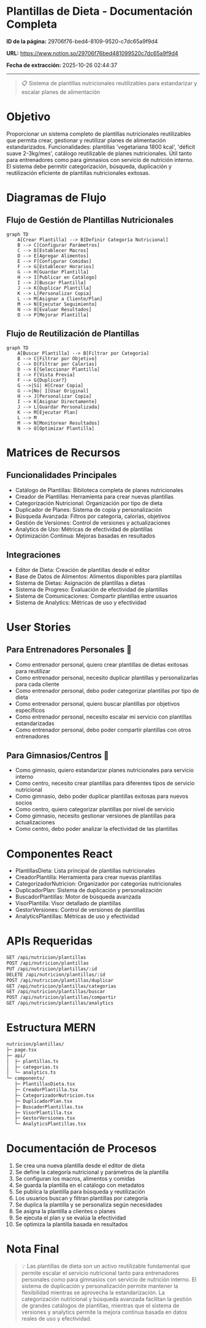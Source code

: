 # Plantillas de Dieta - Documentación Completa

**ID de la página:** 29706f76-bed4-8109-9520-c7dc65a9f9d4

**URL:** https://www.notion.so/29706f76bed481099520c7dc65a9f9d4

**Fecha de extracción:** 2025-10-26 02:44:37

---

> 📋 Sistema de plantillas nutricionales reutilizables para estandarizar y escalar planes de alimentación

# Objetivo

Proporcionar un sistema completo de plantillas nutricionales reutilizables que permita crear, gestionar y reutilizar planes de alimentación estandarizados. Funcionalidades: plantillas 'vegetariana 1800 kcal', 'déficit suave 2-3kg/mes', catálogo reutilizable de planes nutricionales. Útil tanto para entrenadores como para gimnasios con servicio de nutrición interno. El sistema debe permitir categorización, búsqueda, duplicación y reutilización eficiente de plantillas nutricionales exitosas.

# Diagramas de Flujo

## Flujo de Gestión de Plantillas Nutricionales

```mermaid
graph TD
    A[Crear Plantilla] --> B[Definir Categoría Nutricional]
    B --> C[Configurar Parámetros]
    C --> D[Establecer Macros]
    D --> E[Agregar Alimentos]
    E --> F[Configurar Comidas]
    F --> G[Establecer Horarios]
    G --> H[Guardar Plantilla]
    H --> I[Publicar en Catálogo]
    I --> J[Buscar Plantilla]
    J --> K[Duplicar Plantilla]
    K --> L[Personalizar Copia]
    L --> M[Asignar a Cliente/Plan]
    M --> N[Ejecutar Seguimiento]
    N --> O[Evaluar Resultados]
    O --> P[Mejorar Plantilla]
```

## Flujo de Reutilización de Plantillas

```mermaid
graph TD
    A[Buscar Plantilla] --> B[Filtrar por Categoría]
    B --> C[Filtrar por Objetivo]
    C --> D[Filtrar por Calorías]
    D --> E[Seleccionar Plantilla]
    E --> F[Vista Previa]
    F --> G{Duplicar?}
    G -->|Sí| H[Crear Copia]
    G -->|No| I[Usar Original]
    H --> J[Personalizar Copia]
    I --> K[Asignar Directamente]
    J --> L[Guardar Personalizada]
    K --> M[Ejecutar Plan]
    L --> M
    M --> N[Monitorear Resultados]
    N --> O[Optimizar Plantilla]
```

# Matrices de Recursos

## Funcionalidades Principales

- Catálogo de Plantillas: Biblioteca completa de planes nutricionales
- Creador de Plantillas: Herramienta para crear nuevas plantillas
- Categorización Nutricional: Organización por tipo de dieta
- Duplicador de Planes: Sistema de copia y personalización
- Búsqueda Avanzada: Filtros por categoría, calorías, objetivos
- Gestión de Versiones: Control de versiones y actualizaciones
- Analytics de Uso: Métricas de efectividad de plantillas
- Optimización Continua: Mejoras basadas en resultados
## Integraciones

- Editor de Dieta: Creación de plantillas desde el editor
- Base de Datos de Alimentos: Alimentos disponibles para plantillas
- Sistema de Dietas: Asignación de plantillas a dietas
- Sistema de Progreso: Evaluación de efectividad de plantillas
- Sistema de Comunicaciones: Compartir plantillas entre usuarios
- Sistema de Analytics: Métricas de uso y efectividad
# User Stories

## Para Entrenadores Personales 🧍

- Como entrenador personal, quiero crear plantillas de dietas exitosas para reutilizar
- Como entrenador personal, necesito duplicar plantillas y personalizarlas para cada cliente
- Como entrenador personal, debo poder categorizar plantillas por tipo de dieta
- Como entrenador personal, quiero buscar plantillas por objetivos específicos
- Como entrenador personal, necesito escalar mi servicio con plantillas estandarizadas
- Como entrenador personal, debo poder compartir plantillas con otros entrenadores
## Para Gimnasios/Centros 🏢

- Como gimnasio, quiero estandarizar planes nutricionales para servicio interno
- Como centro, necesito crear plantillas para diferentes tipos de servicio nutricional
- Como gimnasio, debo poder duplicar plantillas exitosas para nuevos socios
- Como centro, quiero categorizar plantillas por nivel de servicio
- Como gimnasio, necesito gestionar versiones de plantillas para actualizaciones
- Como centro, debo poder analizar la efectividad de las plantillas
# Componentes React

- PlantillasDieta: Lista principal de plantillas nutricionales
- CreadorPlantilla: Herramienta para crear nuevas plantillas
- CategorizadorNutricion: Organizador por categorías nutricionales
- DuplicadorPlan: Sistema de duplicación y personalización
- BuscadorPlantillas: Motor de búsqueda avanzada
- VisorPlantilla: Visor detallado de plantillas
- GestorVersiones: Control de versiones de plantillas
- AnalyticsPlantillas: Métricas de uso y efectividad
# APIs Requeridas

```bash
GET /api/nutricion/plantillas
POST /api/nutricion/plantillas
PUT /api/nutricion/plantillas/:id
DELETE /api/nutricion/plantillas/:id
POST /api/nutricion/plantillas/duplicar
GET /api/nutricion/plantillas/categorias
GET /api/nutricion/plantillas/buscar
POST /api/nutricion/plantillas/compartir
GET /api/nutricion/plantillas/analytics
```

# Estructura MERN

```bash
nutricion/plantillas/
├─ page.tsx
├─ api/
│  ├─ plantillas.ts
│  ├─ categorias.ts
│  └─ analytics.ts
└─ components/
   ├─ PlantillasDieta.tsx
   ├─ CreadorPlantilla.tsx
   ├─ CategorizadorNutricion.tsx
   ├─ DuplicadorPlan.tsx
   ├─ BuscadorPlantillas.tsx
   ├─ VisorPlantilla.tsx
   ├─ GestorVersiones.tsx
   └─ AnalyticsPlantillas.tsx
```

# Documentación de Procesos

1. Se crea una nueva plantilla desde el editor de dieta
1. Se define la categoría nutricional y parámetros de la plantilla
1. Se configuran los macros, alimentos y comidas
1. Se guarda la plantilla en el catálogo con metadatos
1. Se publica la plantilla para búsqueda y reutilización
1. Los usuarios buscan y filtran plantillas por categoría
1. Se duplica la plantilla y se personaliza según necesidades
1. Se asigna la plantilla a clientes o planes
1. Se ejecuta el plan y se evalúa la efectividad
1. Se optimiza la plantilla basada en resultados
# Nota Final

> 💡 Las plantillas de dieta son un activo reutilizable fundamental que permite escalar el servicio nutricional tanto para entrenadores personales como para gimnasios con servicio de nutrición interno. El sistema de duplicación y personalización permite mantener la flexibilidad mientras se aprovecha la estandarización. La categorización nutricional y búsqueda avanzada facilitan la gestión de grandes catálogos de plantillas, mientras que el sistema de versiones y analytics permite la mejora continua basada en datos reales de uso y efectividad.


